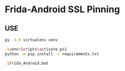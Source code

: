 # Frida-Android SSL Pinning

## USE
```bash
py -3.9 virtualenv venv

.\venv\Scripts\activate.ps1
python -m pip install -r requirements.txt

.\Frida_Android.bat
```

